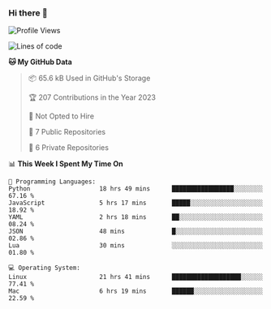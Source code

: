 ### Hi there 👋

<!--
**huayuan4396/huayuan4396** is a ✨ _special_ ✨ repository because its `README.md` (this file) appears on your GitHub profile.

Here are some ideas to get you started:

- 🔭 I’m currently working on ...
- 🌱 I’m currently learning ...
- 👯 I’m looking to collaborate on ...
- 🤔 I’m looking for help with ...
- 💬 Ask me about ...
- 📫 How to reach me: ...
- 😄 Pronouns: ...
- ⚡ Fun fact: ...
-->

<!--START_SECTION:waka-->
![Profile Views](http://img.shields.io/badge/Profile%20Views-3-blue)

![Lines of code](https://img.shields.io/badge/From%20Hello%20World%20I%27ve%20Written-184.2%20thousand%20lines%20of%20code-blue)

**🐱 My GitHub Data** 

> 📦 65.6 kB Used in GitHub's Storage 
 > 
> 🏆 207 Contributions in the Year 2023
 > 
> 🚫 Not Opted to Hire
 > 
> 📜 7 Public Repositories 
 > 
> 🔑 6 Private Repositories 
 > 
📊 **This Week I Spent My Time On** 

```text
💬 Programming Languages: 
Python                   18 hrs 49 mins      █████████████████░░░░░░░░   67.16 % 
JavaScript               5 hrs 17 mins       █████░░░░░░░░░░░░░░░░░░░░   18.92 % 
YAML                     2 hrs 18 mins       ██░░░░░░░░░░░░░░░░░░░░░░░   08.24 % 
JSON                     48 mins             █░░░░░░░░░░░░░░░░░░░░░░░░   02.86 % 
Lua                      30 mins             ░░░░░░░░░░░░░░░░░░░░░░░░░   01.80 % 

💻 Operating System: 
Linux                    21 hrs 41 mins      ███████████████████░░░░░░   77.41 % 
Mac                      6 hrs 19 mins       ██████░░░░░░░░░░░░░░░░░░░   22.59 % 
```


<!--END_SECTION:waka-->
